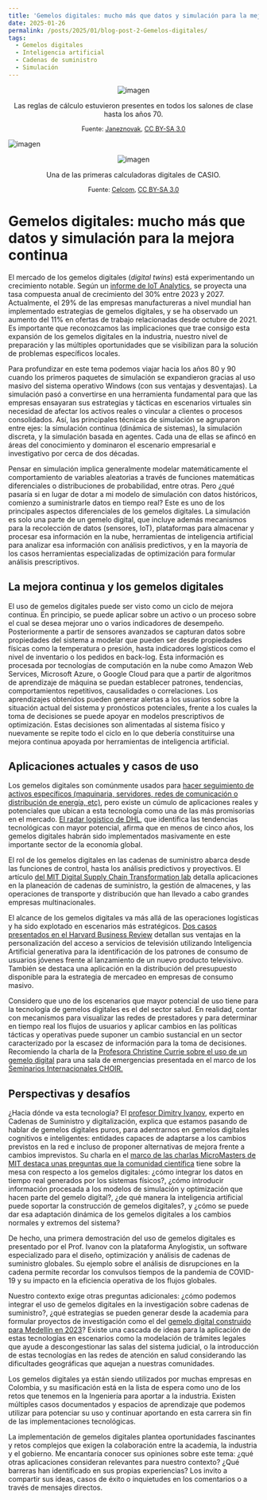 ```yaml
---
title: 'Gemelos digitales: mucho más que datos y simulación para la mejora continua'
date: 2025-01-26
permalink: /posts/2025/01/blog-post-2-Gemelos-digitales/
tags:
  - Gemelos digitales
  - Inteligencia artificial
  - Cadenas de suministro
  - Simulación
---
```



<div style="text-align: center;">
    <img src="https://github.com/user-attachments/assets/2c95cd21-5218-4ab7-a1d4-1e038109ba15" alt="imagen" style="max-width: 100%; height: auto;">
    <p>Las reglas de cálculo estuvieron presentes en todos los salones de clase hasta los años 70. </p>
    <p style="font-size: 0.9em;">Fuente: 
        <a href="https://commons.wikimedia.org/wiki/File:Slide_rule_12.jpg" target="_blank">Janeznovak</a>, 
        <a href="https://creativecommons.org/licenses/by-sa/3.0/legalcode" target="_blank">CC BY-SA 3.0</a>
    </p>
</div>


![imagen]()

<div style="text-align: center;">
    <img src="https://github.com/user-attachments/assets/4a22d96d-0713-4233-a6e2-7a7d6fb63320" alt="imagen" style="max-width: 100%; height: auto;">
    <p>Una de las primeras calculadoras digitales de CASIO. </p>
    <p style="font-size: 0.9em;">Fuente: 
        <a href="https://commons.wikimedia.org/w/index.php?curid=1957117" target="_blank">Celcom</a>, 
        <a href="https://creativecommons.org/licenses/by-sa/3.0/legalcode" target="_blank">CC BY-SA 3.0</a>
    </p>
</div>


# Gemelos digitales: mucho más que datos y simulación para la mejora continua

El mercado de los gemelos digitales (*digital twins*) está
experimentando un crecimiento notable. Según un [informe de IoT
Analytics](https://internetdelascosas.xyz/articulo.php?id=4364), se
proyecta una tasa compuesta anual de crecimiento del 30% entre 2023 y
2027. Actualmente, el 29% de las empresas manufactureras a nivel mundial
han implementado estrategias de gemelos digitales, y se ha observado un
aumento del 11% en ofertas de trabajo relacionadas desde octubre de
2021. Es importante que reconozcamos las implicaciones que trae consigo
esta expansión de los gemelos digitales en la industria, nuestro nivel
de preparación y las múltiples oportunidades que se visibilizan para la
solución de problemas específicos locales.

Para profundizar en este tema podemos viajar hacia los años 80 y 90
cuando los primeros paquetes de simulación se expandieron gracias al uso
masivo del sistema operativo Windows (con sus ventajas y desventajas).
La simulación pasó a convertirse en una herramienta fundamental para que
las empresas ensayaran sus estrategias y tácticas en escenarios
virtuales sin necesidad de afectar los activos reales o vincular a
clientes o procesos consolidados. Así, las principales técnicas de
simulación se agruparon entre ejes: la simulación continua (dinámica de
sistemas), la simulación discreta, y la simulación basada en agentes.
Cada una de ellas se afincó en áreas del conocimiento y dominaron el
escenario empresarial e investigativo por cerca de dos décadas.

Pensar en simulación implica generalmente modelar matemáticamente el
comportamiento de variables aleatorias a través de funciones matemáticas
diferenciales o distribuciones de probabilidad, entre otras. Pero ¿qué
pasaría si en lugar de dotar a mi modelo de simulación con datos
históricos, comienzo a suministrarle datos en tiempo real? Este es uno
de los principales aspectos diferenciales de los gemelos digitales. La
simulación es solo una parte de un gemelo digital, que incluye además
mecanismos para la recolección de datos (sensores, IoT), plataformas
para almacenar y procesar esa información en la nube, herramientas de
inteligencia artificial para analizar esa información con análisis
predictivos, y en la mayoría de los casos herramientas especializadas de
optimización para formular análisis prescriptivos.

## La mejora continua y los gemelos digitales

El uso de gemelos digitales puede ser visto como un ciclo de mejora
continua. En principio, se puede aplicar sobre un activo o un proceso
sobre el cual se desea mejorar uno o varios indicadores de desempeño.
Posteriormente a partir de sensores avanzados se capturan datos sobre
propiedades del sistema a modelar que pueden ser desde propiedades
físicas como la temperatura o presión, hasta indicadores logísticos como
el nivel de inventario o los pedidos en back-log. Esta información es
procesada por tecnologías de computación en la nube como Amazon Web
Services, Microsoft Azure, o Google Cloud para que a partir de
algoritmos de aprendizaje de máquina se puedan establecer patrones,
tendencias, comportamientos repetitivos, causalidades o correlaciones.
Los aprendizajes obtenidos pueden generar alertas a los usuarios sobre
la situación actual del sistema y pronósticos potenciales, frente a los
cuales la toma de decisiones se puede apoyar en modelos prescriptivos de
optimización. Estas decisiones son alimentadas al sistema físico y
nuevamente se repite todo el ciclo en lo que debería constituirse una
mejora continua apoyada por herramientas de inteligencia artificial.

## Aplicaciones actuales y casos de uso

Los gemelos digitales son comúnmente usados para [hacer seguimiento de
activos específicos (maquinaria, servidores, redes de comunicación o
distribución de energía,
etc)](https://www.youtube.com/watch?v=FWUiTLWmLb4&list=LL), pero existe
un cúmulo de aplicaciones reales y potenciales que ubican a esta
tecnología como una de las más promisorias en el mercado. [El radar
logístico de
DHL](https://www.dhl.com/fr-en/home/innovation-in-logistics/logistics-trend-radar/digital-twins-supply-chain.html?locale=true),
que identifica las tendencias tecnológicas con mayor potencial, afirma
que en menos de cinco años, los gemelos digitales habrán sido
implementados masivamente en este importante sector de la economía
global.

El rol de los gemelos digitales en las cadenas de suministro abarca
desde las funciones de control, hasta los análisis predictivos y
proyectivos. El artículo [del MIT Digital Supply Chain Transformation
lab](https://hbsp.harvard.edu/download?url=%2Fcontent%2Fsample%2FSMR983-PDF-ENG%2Fcontent&metadata=e30%3D)
detalla aplicaciones en la planeación de cadenas de suministro, la
gestión de almacenes, y las operaciones de transporte y distribución que
han llevado a cabo grandes empresas multinacionales.

El alcance de los gemelos digitales va más allá de las operaciones
logísticas y ha sido explotado en escenarios más estratégicos. [Dos
casos presentados en el Harvard Business
Review](https://hbr.org/2024/09/digital-twins-can-help-you-make-better-strategic-decisions?utm_medium=paidsearch&utm_source=google&utm_campaign=intlcontent_strategy&utm_term=Non-Brand&tpcc=intlcontent_strategy&gad_source=1&gclid=CjwKCAiAtNK8BhBBEiwA8wVt9-KbFajV7MLwizfYr8g4dZZOWC85va1WnOPGFcdIOZAhd-YiNhfEtxoCEocQAvD_BwE)
detallan sus ventajas en la personalización del acceso a servicios de
televisión utilizando Inteligencia Artificial generativa para la
identificación de los patrones de consumo de usuarios jóvenes frente al
lanzamiento de un nuevo producto televisivo. También se destaca una
aplicación en la distribución del presupuesto disponible para la
estrategia de mercadeo en empresas de consumo masivo.

Considero que uno de los escenarios que mayor potencial de uso tiene
para la tecnología de gemelos digitales es el del sector salud. En
realidad, contar con mecanismos para visualizar las redes de prestadores
y para determinar en tiempo real los flujos de usuarios y aplicar
cambios en las políticas tácticas y operativas puede suponer un cambio
sustancial en un sector caracterizado por la escasez de información para
la toma de decisiones. Recomiendo la charla de la [Profesora Christine
Currie sobre el uso de un gemelo
digital](A%20Generalisable%20Digital%20Twin%20Simulation%20Model%20of%20an%20Emergency%20Department)
para una sala de emergencias presentada en el marco de los [Seminarios
Internacionales
CHOIR.](https://www.utwente.nl/en/choir/research/ORAHS-International-Seminar-Series/)

## Perspectivas y desafíos

¿Hacia dónde va esta tecnología? El [profesor Dimitry
Ivanov](https://blog.hwr-berlin.de/ivanov/), experto en Cadenas de
Suministro y digitalización, explica que estamos pasando de hablar de
gemelos digitales puros, para adentrarnos en gemelos digitales
cognitivos e inteligentes: entidades capaces de adaptarse a los cambios
previstos en la red e incluso de proponer alternativas de mejora frente
a cambios imprevistos. Su charla en el [marco de las charlas
MicroMasters de MIT destaca unas preguntas que la comunidad
científica](https://getpocket.com/read/c7ad7pfIT5689y7em4A5f24t85g4Tbzs5bsK4bb4ejL659W3521cFN70a59RN2bd_e1e5352914f87aae72a6392d1b3c1b71)
tiene sobre la mesa con respecto a los gemelos digitales: ¿cómo integrar
los datos en tiempo real generados por los sistemas físicos?, ¿cómo
introducir información procesada a los modelos de simulación y
optimización que hacen parte del gemelo digital?, ¿de qué manera la
inteligencia artificial puede soportar la construcción de gemelos
digitales?, y ¿cómo se puede dar esa adaptación dinámica de los gemelos
digitales a los cambios normales y extremos del sistema?

De hecho, una primera demostración del uso de gemelos digitales es
presentado por el Prof. Ivanov con la plataforma Anylogistix, un
software especializado para el diseño, optimización y análisis de
cadenas de suministro globales. Su ejemplo sobre el análisis de
disrupciones en la cadena permite recordar los convulsos tiempos de la
pandemia de COVID-19 y su impacto en la eficiencia operativa de los
flujos globales.

Nuestro contexto exige otras preguntas adicionales: ¿cómo podemos
integrar el uso de gemelos digitales en la investigación sobre cadenas
de suministro?, ¿qué estrategias se pueden generar desde la academia
para formular proyectos de investigación como el del [gemelo digital
construido para Medellín en
2023](https://www.pix4d.com/es/blog/digitalizar-una-ciudad-medellin-3d/)?
Existe una cascada de ideas para la aplicación de estas tecnologías en
escenarios como la modelación de trámites legales que ayude a
descongestionar las salas del sistema judicial, o la introducción de
estas tecnologías en las redes de atención en salud considerando las
dificultades geográficas que aquejan a nuestras comunidades.

Los gemelos digitales ya están siendo utilizados por muchas empresas en
Colombia, y su masificación está en la lista de espera como uno de los
retos que tenemos en la Ingeniería para aportar a la industria. Existen
múltiples casos documentados y espacios de aprendizaje que podemos
utilizar para potenciar su uso y continuar aportando en esta carrera sin
fin de las implementaciones tecnológicas.

La implementación de gemelos digitales plantea oportunidades fascinantes
y retos complejos que exigen la colaboración entre la academia, la
industria y el gobierno. Me encantaría conocer sus opiniones sobre este
tema: ¿qué otras aplicaciones consideran relevantes para nuestro
contexto? ¿Qué barreras han identificado en sus propias experiencias?
Los invito a compartir sus ideas, casos de éxito o inquietudes en los
comentarios o a través de mensajes directos.
